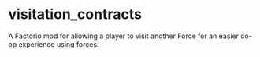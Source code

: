 # visitation_contracts
A Factorio mod for allowing a player to visit another Force for an easier co-op experience using forces.
